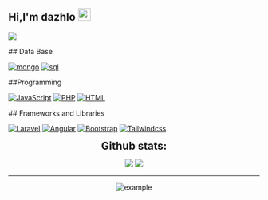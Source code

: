 
<h2>   Hi,I'm dazhlo   <img src="https://media.giphy.com/media/hvRJCLFzcasrR4ia7z/giphy.gif" width="25px">     </h2>
<p>
  <a href="https://github.com/DenverCoder1/readme-typing-svg"><img src="https://readme-typing-svg.herokuapp.com?&font=IBM+Plex+Sans&color=abcdef&size=20&lines=Welcome+to+my+GitHub+Profile!;I'm+studying+Software+Development" /></a>
</p>
## Data Base

<p>
    <a href="#"> <img alt="mongo" src="https://img.shields.io/badge/MongoDB-%234ea94b.svg?style=for-the-badge&logo=mongodb&logoColor=white"></a>
    <a href="#"><img alt="sql" src="https://img.shields.io/badge/mysql-4479A1.svg?style=for-the-badge&logo=mysql&logoColor=white"></a> 
   
</p>
##Programming 
<p>
 <a href="#"><img alt="JavaScript" src="https://img.shields.io/badge/javascript-%23323330.svg?style=for-the-badge&logo=javascript&logoColor=%23F7DF1E"></a>
      <a href="#"><img alt="PHP" src="https://img.shields.io/badge/php-%23777BB4.svg?style=for-the-badge&logo=php&logoColor=white"></a>
    <a href="#"><img alt="HTML" src="https://img.shields.io/badge/html5-%23E34F26.svg?style=for-the-badge&logo=html5&logoColor=white"></a>

  
</p>
## Frameworks and Libraries
<p>
   <a href="#"><img alt="Laravel" src="https://img.shields.io/badge/laravel-%23FF2D20.svg?style=for-the-badge&logo=laravel&logoColor=white"></a>
   <a href="#"><img alt="Angular" src="https://img.shields.io/badge/angular-%23DD0031.svg?style=for-the-badge&logo=angular&logoColor=white"></a>
   <a href="#"><img alt="Bootstrap" src="https://img.shields.io/badge/bootstrap-%238511FA.svg?style=for-the-badge&logo=bootstrap&logoColor=white"></a>
   <a href="#"><img alt="Tailwindcss" src="https://img.shields.io/badge/tailwindcss-%2338B2AC.svg?style=for-the-badge&logo=tailwind-css&logoColor=white"></a>
</p>

<div align="center">
<h2 align="center" style="margin: 5px 10px;">Github stats:</h2> 

[![](https://github-readme-stats.vercel.app/api?username=Dazhlo&show_icons=true&theme=tokyonight&hide_border=true&locale=en)](https://github.com/Dazhlo)
[![](https://github-readme-streak-stats.herokuapp.com/?user=Dazhlo&theme=material-palenight)](https://github.com/Dazhlo)
</div>

----

<p align="center">
  <img  src=""
    alt="example" />
</p>
